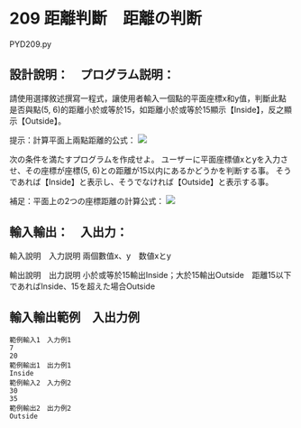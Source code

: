 # 209 距離判斷　距離の判断
PYD209.py
## 設計說明：　プログラム説明：
請使用選擇敘述撰寫一程式，讓使用者輸入一個點的平面座標x和y值，判斷此點是否與點(5, 6)的距離小於或等於15，如距離小於或等於15顯示【Inside】，反之顯示【Outside】。

提示：計算平面上兩點距離的公式： 
![](https://i.imgur.com/drYFUWZ.png)

次の条件を満たすプログラムを作成せよ。
ユーザーに平面座標値xとyを入力させ、その座標が座標(5, 6)との距離が15以内にあるかどうかを判断する事。
そうであれば【Inside】と表示し、そうでなければ【Outside】と表示する事。

補足：平面上の2つの座標距離の計算公式：
![](https://i.imgur.com/drYFUWZ.png)


## 輸入輸出：　入出力：
輸入說明　入力説明
兩個數值x、y　数値xとy

輸出說明　出力説明
小於或等於15輸出Inside；大於15輸出Outside　距離15以下であればInside、15を超えた場合Outside

## 輸入輸出範例　入出力例
```
範例輸入1　入力例1
7
20
範例輸出1　出力例1
Inside
範例輸入2　入力例2
30
35
範例輸出2　出力例2
Outside
```
